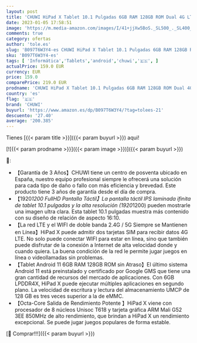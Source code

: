```yaml
---
layout: post
title: 'CHUWI HiPad X Tablet 10.1 Pulgadas 6GB RAM 128GB ROM Dual 4G LTE Android 11 1920 * 1200 FHD IPS  CPU Unisoc T618 Octa-Core 2.0 GHz Mali G52 3EE 850MHz  GPS/OTG/BT5.0/7000mAh/WiFi 2.4/5G  560 Gramos'
date: 2023-01-05 17:58:51
image: 'https://m.media-amazon.com/images/I/41+jjXw5BoS._SL500_._SL400_.jpg'
comments: true
category: ofertas
author: 'tole.es'
slug: 'B097T6W3Y4-es CHUWI HiPad X Tablet 10.1 Pulgadas 6GB RAM 128GB ROM Dual...'
sku: 'B097T6W3Y4-es'
tags: [ 'Informática','Tablets','android','chuwi','🇪🇸', ]
actualPrice: 159.0 EUR
currency: EUR
price: 159.0
comparePrice: 219.0 EUR
prodname: 'CHUWI HiPad X Tablet 10.1 Pulgadas 6GB RAM 128GB ROM Dual 4G LTE Android 11 1920 * 1200 FHD IPS  CPU Unisoc T618 Octa-Core 2.0 GHz Mali G52 3EE 850MHz  GPS/OTG/BT5.0/7000mAh/WiFi 2.4/5G  560 Gramos'
country: 'es'
flag: '🇪🇸'
brand: 'CHUWI'
buyurl: 'https://www.amazon.es/dp/B097T6W3Y4/?tag=tolees-21'
descuento: '27.40'
average: '200.385'
---
```


Tienes [{{< param title >}}]({{< param buyurl >}}) aqui!

[![{{< param prodname >}}]({{< param image >}})]({{< param buyurl >}})

🔎:

- 【Garantía de 3 Años】CHUWI tiene un centro de posventa ubicado en España, nuestro equipo profesional siempre le ofrecerá una solución para cada tipo de daño o fallo con más eficiencia y brevedad. Este producto tiene 3 años de garantía desde el día de compra.
- 【1920*1200 FullHD Pantalla Táctil】La pantalla táctil IPS laminada ifinita de tablet 10.1 pulgadas y la alta resolución (1920*1200) pueden mostrarle una imagen ultra clara. Esta tablet 10.1 pulgadas muestra más contenido con su diseño de relación de aspecto 16:10.
- 【La red LTE y el WIFI de doble banda 2.4G / 5G Siempre se Mantienen en Línea】HiPad X puede admitir dos tarjetas SIM para recibir datos 4G LTE. No solo puede conectar WIFI para estar en línea, sino que también puede disfrutar de la conexión a Internet de alta velocidad donde y cuando quiera. La buena condición de la red le permite jugar juegos en línea o videollamadas sin problemas.
- 【Tablet Android 11 6GB RAM 128GB ROM sin Atraso】El último sistema Android 11 está preinstalado y certificado por Google GMS que tiene una gran cantidad de recursos del mercado de aplicaciones. Con 6GB LPDDR4X, HiPad X puede ejecutar múltiples aplicaciones en segundo plano. La velocidad de escritura y lectura del almacenamiento UMCP de 128 GB es tres veces superior a la de eMMC.
- 【Octa-Core Salida de Rendimiento Potente 】HiPad X viene con procesador de 8 núcleos Unisoc T618 y tarjeta gráfica ARM Mali G52 3EE 850MHz de alto rendimiento, que brindan a HiPad X un rendimiento excepcional. Se puede jugar juegos populares de forma estable.

[🛒 Comprar!!!]({{< param buyurl >}})
